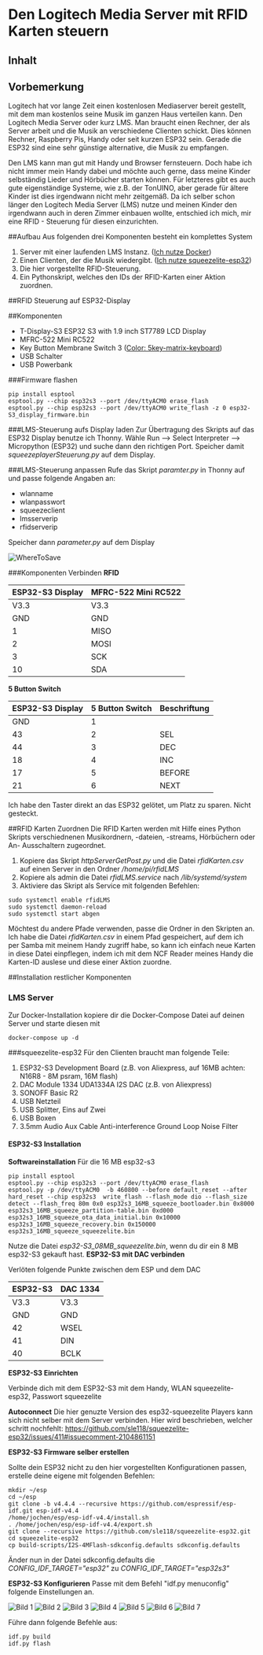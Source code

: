 # Den Logitech Media Server mit RFID Karten steuern


## Inhalt

## Vorbemerkung
Logitech hat vor lange Zeit einen kostenlosen Mediaserver bereit gestellt, mit dem man kostenlos seine Musik im ganzen Haus verteilen kann. Den Logitech Media Server oder kurz LMS. Man braucht einen Rechner, der als Server arbeit und die Musik an verschiedene Clienten schickt. Dies können Rechner, Raspberry Pis, Handy oder seit kurzen ESP32 sein. Gerade die ESP32 sind eine sehr günstige alternative, die Musik zu empfangen.

Den LMS kann man gut mit Handy und Browser fernsteuern. Doch habe ich nicht immer mein Handy dabei und möchte auch gerne, dass meine Kinder selbständig Lieder und Hörbücher starten können. Für letzteres gibt es auch gute eigenständige Systeme, wie z.B. der TonUINO, aber gerade für ältere Kinder ist dies irgendwann nicht mehr zeitgemäß. Da ich selber schon länger den Logitech Media Server (LMS) nutze und meinen Kinder den irgendwann auch in deren Zimmer einbauen wollte, entschied ich mich, mir eine RFID - Steuerung für diesen einzurichten.

##Aufbau
Aus folgenden drei Komponenten besteht ein komplettes System


1. Server mit einer laufenden LMS Instanz. ([Ich nutze Docker](https://hub.docker.com/r/lmscommunity/lyrionmusicserver))
2. Einen Clienten, der die Musik wiedergibt. ([Ich nutze squeezelite-esp32](https://github.com/sle118/squeezelite-esp32))
3. Die hier vorgestellte RFID-Steuerung.
4. Ein Pythonskript, welches den IDs der RFID-Karten einer Aktion zuordnen.

##RFID Steuerung auf ESP32-Display

##Komponenten

* T-Display-S3 ESP32 S3 with 1.9 inch ST7789 LCD Display
* MFRC-522 Mini RC522
* Key Button Membrane Switch 3 ([Color: 5key-matrix-keyboard](https://www.aliexpress.com/item/1005004528531101.html))
* USB Schalter
* USB Powerbank

###Firmware flashen
```
pip install esptool
esptool.py --chip esp32s3 --port /dev/ttyACM0 erase_flash
esptool.py --chip esp32s3 --port /dev/ttyACM0 write_flash -z 0 esp32-S3_display_firmware.bin
```

###LMS-Steuerung aufs Display laden
Zur Übertragung des Skripts auf das ESP32 Display benutze ich Thonny. Wähle Run --> Select Interpreter --> Micropython (ESP32) und suche dann den richtigen Port. Speicher damit *squeezeplayerSteuerung.py* auf dem Display.

###LMS-Steuerung anpassen
Rufe das Skript *paramter.py* in Thonny auf und passe folgende Angaben an:

* wlanname
* wlanpasswort
* squeezeclient
* lmsserverip
* rfidserverip

Speicher dann *parameter.py* auf dem Display

![WhereToSave](bilder/thonny_3_WhereToSave.png "WhereToSave")

###Komponenten Verbinden
**RFID**

| ESP32-S3 Display    | MFRC-522 Mini RC522|
| -------- | ------- |
| V3.3 | V3.3 |
| GND | GND     |
|  1 | MISO|
|  2 | MOSI |
|  3 | SCK|
| 10 | SDA|

**5 Button Switch**

| ESP32-S3 Display    | 5 Button Switch|  Beschriftung |
| -------- | ------- | ------- |
| GND | 1  |    |
|  43 | 2  |SEL |
|  44 | 3  |DEC |
|  18 | 4  |INC |
| 17  | 5  |BEFORE |
| 21  | 6  |NEXT|

Ich habe den Taster direkt an das ESP32 gelötet, um Platz zu sparen. Nicht gesteckt.

##RFID Karten Zuordnen
Die RFID Karten werden mit Hilfe eines Python Skripts verschiednenen Musikordnern, -dateien, -streams, Hörbüchern oder An- Ausschaltern zugeordnet.

1. Kopiere das Skript *httpServerGetPost.py* und die Datei *rfidKarten.csv* auf einen Server in den Ordner */home/pi/rfidLMS*
2. Kopiere als admin die Datei *rfidLMS.service* nach */lib/systemd/system*
3. Aktiviere das Skript als Service mit folgenden Befehlen:

```
sudo systemctl enable rfidLMS
sudo systemctl daemon-reload
sudo systemctl start abgen
```
Möchtest du andere Pfade verwenden, passe die Ordner in den Skripten an. Ich habe die Datei *rfidKarten.csv* in einem Pfad gespeichert, auf dem ich per Samba mit meinem Handy zugriff habe, so kann ich einfach neue Karten in diese Datei einpflegen, indem ich mit dem NCF Reader meines Handy die Karten-ID auslese und diese einer Aktion zuordne.

##Installation restlicher Komponenten

### LMS Server
Zur Docker-Installation kopiere dir die Docker-Compose Datei auf deinen Server und starte diesen mit 
```
docker-compose up -d
```
###squeezelite-esp32
Für den Clienten braucht man folgende Teile:

1. ESP32-S3 Development Board (z.B. von Aliexpress, auf 16MB achten: N16R8 - 8M psram, 16M flash)
2. DAC Module 1334 UDA1334A I2S DAC (z.B. von Aliexpress)
3. SONOFF Basic R2
4. USB Netzteil
5. USB Splitter, Eins auf Zwei
6. USB Boxen
7. 3.5mm Audio Aux Cable Anti-interference Ground Loop Noise Filter

#### ESP32-S3 Installation

**Softwareinstallation**
Für die 16 MB esp32-s3
```
pip install esptool
esptool.py --chip esp32s3 --port /dev/ttyACM0 erase_flash
esptool.py -p /dev/ttyACM0  -b 460800 --before default_reset --after hard_reset --chip esp32s3  write_flash --flash_mode dio --flash_size detect --flash_freq 80m 0x0 esp32s3_16MB_squeeze_bootloader.bin 0x8000 esp32s3_16MB_squeeze_partition-table.bin 0xd000 esp32s3_16MB_squeeze_ota_data_initial.bin 0x10000 esp32s3_16MB_squeeze_recovery.bin 0x150000 esp32s3_16MB_squeeze_squeezelite.bin

```
Nutze die Datei *esp32-S3_08MB_squeezelite.bin*, wenn du dir ein 8 MB esp32-S3 gekauft hast.
**ESP32-S3 mit DAC verbinden**

Verlöten folgende Punkte zwischen dem ESP und dem DAC

| ESP32-S3    | DAC 1334|
| -------- | ------- |
| V3.3 | V3.3 |
| GND | GND     |
|  42 | WSEL    |
|  41 | DIN |
|  40 | BCLK

**ESP32-S3 Einrichten**

Verbinde dich mit dem ESP32-S3 mit dem Handy, WLAN squeezelite-esp32, Passwort squeezelite

**Autoconnect**
Die hier genuzte Version des esp32-squeezelite Players kann sich nicht selber mit dem Server verbinden. Hier wird beschrieben, welcher schritt nochfehlt:
https://github.com/sle118/squeezelite-esp32/issues/411#issuecomment-2104861151



**ESP32-S3 Firmware selber erstellen**

Sollte dein ESP32 nicht zu den hier vorgestellten Konfigurationen passen, erstelle deine eigene mit folgenden Befehlen:

```
mkdir ~/esp
cd ~/esp
git clone -b v4.4.4 --recursive https://github.com/espressif/esp-idf.git esp-idf-v4.4
/home/jochen/esp/esp-idf-v4.4/install.sh
. /home/jochen/esp/esp-idf-v4.4/export.sh
git clone --recursive https://github.com/sle118/squeezelite-esp32.git
cd squeezelite-esp32
cp build-scripts/I2S-4MFlash-sdkconfig.defaults sdkconfig.defaults

```

Änder nun in der Datei sdkconfig.defaults die *CONFIG_IDF_TARGET="esp32"* zu *CONFIG_IDF_TARGET="esp32s3"*

**ESP32-S3 Konfigurieren**
Passe mit dem Befehl "idf.py menuconfig" folgende Einstellungen an.

![Bild 1](bilder/squeezeplayer_1_serialFlashConfig.png "Serial Flasher config")
![Bild 2](bilder/squeezeplayer_2_squeezelite-esp32_AudioInput.png "Serial Flasher config")
![Bild 3](bilder/squeezeplayer_3_componente-config_Bluetooth.png "")
![Bild 4](bilder/squeezeplayer_4-0_componente-config_Esp32S3-Specific.png "")
![Bild 5](bilder/squeezeplayer_4-1_componente-config_Esp32S3-Specific.png "")
![Bild 6](bilder/squeezeplayer_4-2_componente-config_Esp32S3-Specific.png "")
![Bild 7](bilder/squeezeplayer_5_componente-config_FreeRTOS.png "")

Führe dann folgende Befehle aus:
```
idf.py build
idf.py flash
```


